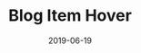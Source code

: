 ---
posttype: 'product'
slug: blog-item-hover
title: Blog Item Hover
date: 2019-06-19
id: 002
guid: 7ca321c1-0b05-4b93-9174-86420529983e
price: 9
image: ./image1.jpg
description: Interactive scale for blog items on hover. Available for both Squarespace 7.0 & 7.1 official templates.

video: ./BlogScale.mp4
---
